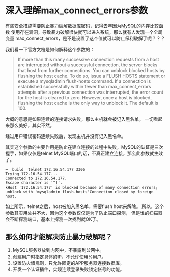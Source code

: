 # 深入理解max_connect_errors参数

有些安全措施需要防止暴力破解数据库密码，记得去年因为MySQL的内存比较函数
使用存在漏洞，导致暴力破解很快就可以进入系统，那么就有人发现一个全局变量
max_connect_errors，是不是设置了这个值就可以防止保利破解了呢？？？


我们看一下官方文档是如何解释这个参数的：

>If more than this many successive connection requests from a host are interrupted without a successful connection, the server blocks that host from further connections. You can unblock blocked hosts by flushing the host cache. To do so, issue a FLUSH HOSTS statement or execute a mysqladmin flush-hosts command. If a connection is established successfully within fewer than max_connect_errors attempts after a previous connection was interrupted, the error count for the host is cleared to zero. However, once a host is blocked, flushing the host cache is the only way to unblock it. The default is 100.

大概的意思是如果连续的连接请求失败，那么主机就会被记入黑名单。
一切看起来那么美好，其实不然。

经过用户错误密码连续失败后，发现主机并没有记入黑名单。

其实这个参数的主要作用是防止在建立连接的过程中失败，MySQL的认证是三次握手，如果仅仅是telnet MySQL端口的话，不真正建立连接，那么此参数就生效了。


```
➜  build  telnet 172.16.54.177 3306
Trying 172.16.54.177...
Connected to 172.16.54.177.
Escape character is '^]'.
kHost '172.16.54.177' is blocked because of many connection errors; unblock with 'mysqladmin flush-hosts'Connection closed by foreign host.

```

如上所示，telnet之后，host被加入黑名单，需要flush host来解除。
所以，这个参数其实用处并不大，因为这个参数仅仅是为了防止端口探测，
但是谁的扫描器会不断探测端口，基本上探测一次找到就OK了。


## 那么如何才能解决防止暴力破解呢？

1. MySQL服务器放到内网中，不暴露到公网中。
2. 创建用户时指定具体的IP，不允许使用%用户。
3. 设置防火墙规则，只允许固定的APP服务器连接数据库。
4. 开发一个认证插件，实现连续登录失败锁定帐号的功能。

